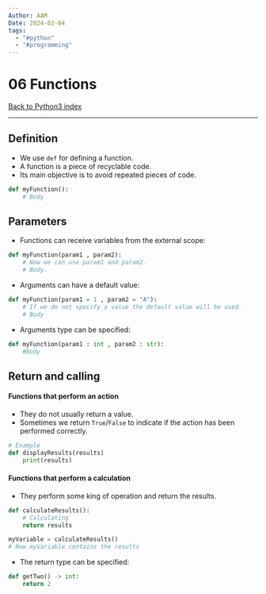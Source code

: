 ```yaml
---
Author: AAM
Date: 2024-02-04
tags:
  - "#python"
  - "#programming"
---
```


# 06 Functions

[Back to Python3 index](../index.md)

---

## Definition

- We use `def` for defining a function.
- A function is a piece of recyclable code.
- Its main objective is to avoid repeated pieces of code.

```python
def myFunction():
	# Body
```


## Parameters

- Functions can receive variables from the external scope:
```python
def myFunction(param1 , param2):
	# Now we can use param1 and param2.
	# Body.
```

- Arguments can have a default value:
```python
def myFunction(param1 = 1 , param2 = "A"):
	# If we do not specify a value the default value will be used.
	# Body
```

- Arguments type can be specified:
```python
def myFunction(param1 : int , param2 : str):
	#Body
```
## Return and calling

#### Functions that perform an action

- They do not usually return a value.
- Sometimes we return `True`/`False` to indicate if the action has been performed correctly.

```python
# Example
def displayResults(results)
	print(results)
```
#### Functions that perform a calculation

- They perform some king of operation and return the results.
```python
def calculateResults():
	# Calculating
	return results

myVariable = calculateResults()
# Now myVariable contains the results
```

- The return type can be specified:
```python
def getTwo() -> int:
	return 2
```